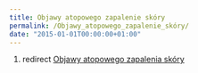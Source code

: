 ```yaml
---
title: Objawy atopowego zapalenie skóry
permalink: /Objawy_atopowego_zapalenie_skóry/
date: "2015-01-01T00:00:00+01:00"
---
```


1.  redirect [Objawy atopowego zapalenia skóry](/atopedia/Objawy_atopowego_zapalenia_skóry "wikilink")
